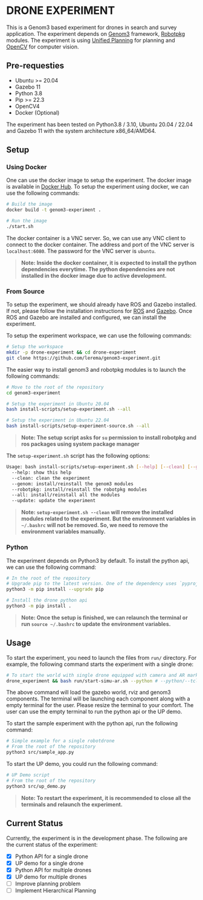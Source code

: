 # DRONE EXPERIMENT

This is a Genom3 based experiment for drones in search and survey application. The experiment depends on [Genom3](https://git.openrobots.org/projects/genom3) framework, [Robotpkg](http://robotpkg.openrobots.org/) modules. The experiment is using [Unified Planning](https://github.com/aiplan4eu/unified-planning) for planning and [OpenCV](https://opencv.org/) for computer vision.

## Pre-requesties

- Ubuntu >= 20.04
- Gazebo 11
- Python 3.8
- Pip >= 22.3
- OpenCV4
- Docker (Optional)

The experiment has been tested on Python3.8 / 3.10, Ubuntu 20.04 / 22.04 and Gazebo 11 with the system architecture x86_64/AMD64.

## Setup

### Using Docker

One can use the docker image to setup the experiment. The docker image is available in [Docker Hub](https://hub.docker.com/r/franklinselva/drone-experiment). To setup the experiment using docker, we can use the following commands:

```bash
# Build the image
docker build -t genom3-experiment .

# Run the image
./start.sh
```

The docker container is a VNC server. So, we can use any VNC client to connect to the docker container. The address and port of the VNC server is `localhost:6080`. The password for the VNC server is `ubuntu`.

> **Note: Inside the docker container, it is expected to install the python dependencies everytime. The python dependencies are not installed in the docker image due to active development.**

### From Source

To setup the experiment, we should already have ROS and Gazebo installed. If not, please follow the installation instructions for [ROS](http://wiki.ros.org/noetic/Installation/Ubuntu) and [Gazebo](http://gazebosim.org/tutorials?tut=install_ubuntu&cat=install). Once ROS and Gazebo are installed and configured, we can install the experiment.

To setup the experiment workspace, we can use the following commands:

```bash
# Setup the workspace
mkdir -p drone-experiment && cd drone-experiment
git clone https://github.com/lerema/genom3-experiment.git
```

The easier way to install genom3 and robotpkg modules is to launch the following commands:

```bash
# Move to the root of the repository
cd genom3-experiment

# Setup the experiment in Ubuntu 20.04
bash install-scripts/setup-experiment.sh --all

# Setup the experiment in Ubuntu 22.04
bash install-scripts/setup-experiment-source.sh --all
```

> **Note: The setup script asks for `su` permission to install robotpkg and ros packages using system package manager**

The `setup-experiment.sh` script has the following options:
```bash
Usage: bash install-scripts/setup-experiment.sh [--help] [--clean] [--genom] [--robotpkg] [--all] [--update]
  --help: show this help
  --clean: clean the experiment
  --genom: install/reinstall the genom3 modules
  --robotpkg: install/reinstall the robotpkg modules
  --all: install/reinstall all the modules
  --update: update the experiment
```

> **Note: `setup-experiment.sh --clean` will remove the installed modules related to the experiment. But the environment variables in `~/.bashrc` will not be removed. So, we need to remove the environment variables manually.**

### Python
The experiment depends on Python3 by default. To install the python api, we can use the following command:

```bash
# In the root of the repository
# Upgrade pip to the latest version. One of the dependency uses `pyproject.toml` which is supported by pip >= 22.3
python3 -m pip install --upgrade pip

# Install the drone python api
python3 -m pip install .
```

> **Note: Once the setup is finished, we can relaunch the terminal or run `source ~/.bashrc` to update the environment variables.**


## Usage

To start the experiment, you need to launch the files from `run/` directory. For example, the following command starts the experiment with a single drone:

```bash
# To start the world with single drone equipped with camera and AR marker based environment
drone_experiment && bash run/start-simu-ar.sh --python # --python/--tcl. --python is optional
```

The above command will load the gazebo world, rviz and genom3 components. The terminal will be launching each component along with a empty terminal for the user. Please resize the terminal to your comfort. The user can use the empty terminal to run the python api or the UP demo.

To start the sample experiment with the python api, run the following command:

```bash
# Simple example for a single robotdrone
# From the root of the repository
python3 src/sample_app.py
```

To start the UP demo, you could run the following command:

```bash
# UP Demo script
# From the root of the repository
python3 src/up_demo.py
```
> **Note: To restart the experiment, it is recommended to close all the terminals and relaunch the experiment.**

## Current Status

Currently, the experiment is in the development phase. The following are the current status of the experiment:

 - [x] Python API for a single drone
 - [x] UP demo for a single drone
 - [x] Python API for multiple drones
 - [x] UP demo for multiple drones
 - [ ] Improve planning problem
 - [ ] Implement Hierarchical Planning
